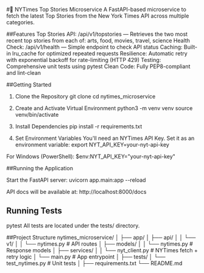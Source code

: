 #📰 NYTimes Top Stories Microservice
A FastAPI-based microservice to fetch the latest Top Stories from the New York Times API across multiple categories.

##Features
Top Stories API: /api/v1/topstories — Retrieves the two most recent top stories from each of: arts, food, movies, travel, science
Health Check: /api/v1/health — Simple endpoint to check API status
Caching: Built-in lru_cache for optimized repeated requests
Resilience: Automatic retry with exponential backoff for rate-limiting (HTTP 429)
Testing: Comprehensive unit tests using pytest
Clean Code: Fully PEP8-compliant and lint-clean

##Getting Started
1. Clone the Repository
git clone <repo-url>
cd nytimes_microservice


2. Create and Activate Virtual Environment
python3 -m venv venv
source venv/bin/activate

3. Install Dependencies
pip install -r requirements.txt

4. Set Environment Variables
You'll need an NYTimes API Key. Set it as an environment variable:
export NYT_API_KEY=your-nyt-api-key


For Windows (PowerShell):
$env:NYT_API_KEY="your-nyt-api-key"

##Running the Application

Start the FastAPI server:
uvicorn app.main:app --reload

API docs will be available at: http://localhost:8000/docs

## Running Tests
pytest
All tests are located under the tests/ directory.

##Project Structure
nytimes_microservice/
│
├── app/
│   ├── api/
│   │   └── v1/
│   │       └── nytimes.py     # API routes
│   ├── models/
│   │   └── nytimes.py         # Response models
│   ├── services/
│   │   └── nyt_client.py      # NYTimes fetch + retry logic
│   └── main.py                # App entrypoint
│
├── tests/
│   └── test_nytimes.py        # Unit tests
│
├── requirements.txt
└── README.md